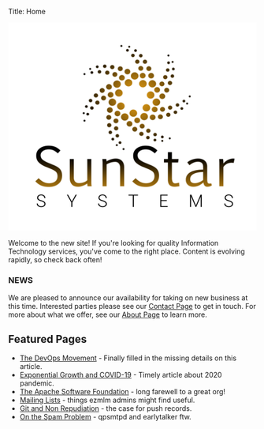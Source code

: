 Title: Home

![SunStar Systems](images/sunstarlogowhole.png)

Welcome to the new site!  If you're looking for quality Information Technology services,
you've come to the right place.  Content is evolving rapidly, so check back often!

<div class="panel panel-warning">
   <div class="panel-heading">
     <h3 class="panel-title">NEWS</h3>
   </div>
   <div class="panel-body">
We are pleased to announce our availability for taking on new business at this time.
Interested parties please see our <a href="/contact">Contact Page</a> to get in touch.
For more about what we offer, see our <a href="/about">About Page</a> to learn more.
   </div>
</div>

## Featured Pages

- [The DevOps Movement](/essays/devops) - Finally filled in the missing details on this article.
- [Exponential Growth and COVID-19](/essays/power) - Timely article about 2020 pandemic.
- [The Apache Software Foundation](/clients/apache) - long farewell to a great org!
- [Mailing Lists](/essays/mailing-lists) - things ezmlm admins might find useful.
- [Git and Non Repudiation](/essays/git-and-non-repudiation) - the case for push records.
- [On the Spam Problem](/essays/spam) - qpsmtpd and earlytalker ftw.